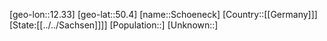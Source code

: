 ﻿---
location: [50.4,12.33]
type: City
tags:
- geo/City


SpocWebEntityId: 34139
isDeleted: false
confidential: public

---
[geo-lon::12.33]
[geo-lat::50.4]
[name::Schoeneck]
[Country::[[Germany]]]
[State:[[../../Sachsen]]]]
[Population::]
[Unknown::]


